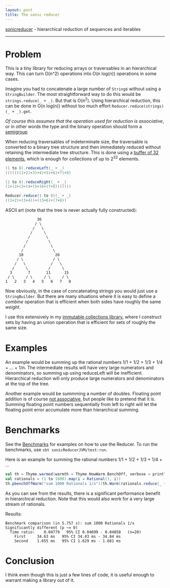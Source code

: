 ```yaml
---
layout: post
title: The sonic reducer
---
```


[sonicreducer](https://github.com/rklaehn/sonicreducer) - hierarchical reduction of sequences and iterables

-----

# Problem

This is a tiny library for reducing arrays or traversables in an hierarchical way. This can turn O(n^2) operations into O(n log(n)) operations in some cases.

Imagine you had to concatenate a large number of `String`s without using a `StringBuilder`. The most straightforward way to do this would be `strings.reduce(_ + _)`. But that is O(n<sup>2</sup>). Using hierarchical reduction, this can be done in O(n log(n)) without too much effort `Reducer.reduce(strings)(_ + _).get`.

*Of course this assumes that the operation used for reduction is associative*, or in other words the type and the binary operation should form a [semigroup](https://en.wikipedia.org/wiki/Semigroup)

When reducing traversables of indeterminate size, the traversable is converted to a binary tree structure and then immediately reduced without retaining the intermediate tree structure. This is done using a [buffer of 32 elements](https://github.com/rklaehn/sonicreducer/blob/e98fa6facfa55c8d323caa7e448dc651422124cc/src/main/scala/com/rklaehn/sonicreducer/Reducer.scala#L75), which is enough for collections of up to 2<sup>32</sup> elements.

```scala
(1 to 8).reduceLeft(_ + _)
(((((((1+2)+3)+4)+5)+6)+7)+8)

(1 to 8).reduceRight(_ + _)
(1+(2+(3+(4+(5+(6+(7+8)))))))

Reducer.reduce(1 to 8)(_ + _)
((1+2)+(3+4))+((5+6)+(7+8))
```

ASCII art (note that the tree is never actually fully constructed):

```
              36
             / \
            /   \
           /     \
          /       \
         /         \
        /           \
       /             \
      10              26
     / \             / \
    /   \           /   \
   /     \         /     \
  3       7       11      15
 / \     / \     / \     / \
1   2   3   4   5   6   7   8 
```

Now obviously, in the case of concatenating strings you would just use a `StringBuilder`. But there are many situations where it is easy to define a *combine* operation that is efficient when both sides have roughly the same *weight*.

I use this extensively in my [immutable collections library](http://rklaehn.github.io/2015/12/18/array-based-immutable-collections/), where I construct sets by having an union operation that is efficient for sets of roughly the same size.

# Examples

An example would be summing up the rational numbers 1/1 + 1/2 + 1/3 + 1/4 + ... + 1/n. The intermediate results will have very large numerators and denominators, so summing up using reduceLeft will be inefficient. Hierarchical reduction will only produce large numerators and denominators at the top of the tree.

Another example would be summming a number of doubles. Floating point addition is of course [not associative](http://www.walkingrandomly.com/?p=5380), but people like to pretend that it is. Summing floating point numbers sequentially from left to right will let the floating point error accumulate more than hierarchical summing.

# Benchmarks

See the [Benchmarks](src/test/com/rklaehn/sonicreducer/SonicReducerBench.scala) for examples on how to use the Reducer. To run the benchmarks, use `sbt sonicReducerJVM/test:run`.

Here is an example for summing the rational numbers 1/1 + 1/2 + 1/3 + 1/4 + ...

```scala
val th = Thyme.warmed(warmth = Thyme.HowWarm.BenchOff, verbose = println)
val rationals = (1 to 1000).map(i ⇒ Rational(1, i))
th.pbenchOffWarm("sum 1000 Rationals 1/x")(th.Warm(rationals.reduce(_ + _)))(th.Warm(Reducer.reduce(rationals)(_ + _).get))
```

As you can see from the results, there is a significant performance benefit in hierarchical reduction. Note that this would also work for a very large stream of rationals.

Results:

```
Benchmark comparison (in 5.757 s): sum 1000 Rationals 1/x
Significantly different (p ~= 0)
  Time ratio:    0.04779   95% CI 0.04699 - 0.04858   (n=20)
    First     34.63 ms   95% CI 34.43 ms - 34.84 ms
    Second    1.655 ms   95% CI 1.629 ms - 1.681 ms
```

# Conclusion

I think even though this is just a few lines of code, it is useful enough to warrant making a library out of it.
